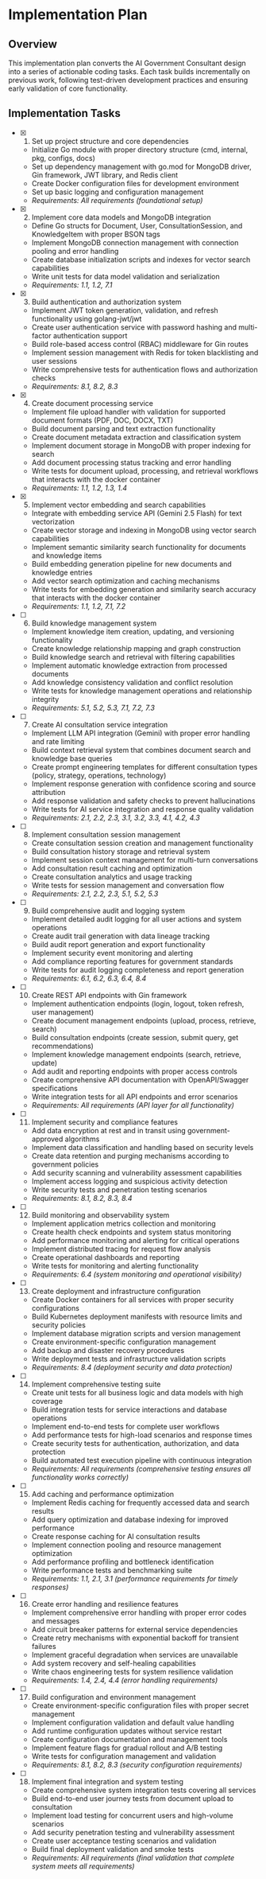# Implementation Plan

## Overview

This implementation plan converts the AI Government Consultant design into a series of actionable coding tasks. Each task builds incrementally on previous work, following test-driven development practices and ensuring early validation of core functionality.

## Implementation Tasks

- [x] 1. Set up project structure and core dependencies





  - Initialize Go module with proper directory structure (cmd, internal, pkg, configs, docs)
  - Set up dependency management with go.mod for MongoDB driver, Gin framework, JWT library, and Redis client
  - Create Docker configuration files for development environment
  - Set up basic logging and configuration management
  - _Requirements: All requirements (foundational setup)_

- [x] 2. Implement core data models and MongoDB integration








  - Define Go structs for Document, User, ConsultationSession, and KnowledgeItem with proper BSON tags
  - Implement MongoDB connection management with connection pooling and error handling
  - Create database initialization scripts and indexes for vector search capabilities
  - Write unit tests for data model validation and serialization
  - _Requirements: 1.1, 1.2, 7.1_

- [x] 3. Build authentication and authorization system





  - Implement JWT token generation, validation, and refresh functionality using golang-jwt/jwt
  - Create user authentication service with password hashing and multi-factor authentication support
  - Build role-based access control (RBAC) middleware for Gin routes
  - Implement session management with Redis for token blacklisting and user sessions
  - Write comprehensive tests for authentication flows and authorization checks
  - _Requirements: 8.1, 8.2, 8.3_

- [x] 4. Create document processing service








  - Implement file upload handler with validation for supported document formats (PDF, DOC, DOCX, TXT)
  - Build document parsing and text extraction functionality
  - Create document metadata extraction and classification system
  - Implement document storage in MongoDB with proper indexing for search
  - Add document processing status tracking and error handling
  - Write tests for document upload, processing, and retrieval workflows that interacts with the docker container
  - _Requirements: 1.1, 1.2, 1.3, 1.4_

- [x] 5. Implement vector embedding and search capabilities









  - Integrate with embedding service API (Gemini 2.5 Flash) for text vectorization
  - Create vector storage and indexing in MongoDB using vector search capabilities
  - Implement semantic similarity search functionality for documents and knowledge items
  - Build embedding generation pipeline for new documents and knowledge entries
  - Add vector search optimization and caching mechanisms
  - Write tests for embedding generation and similarity search accuracy that interacts with the docker container
  - _Requirements: 1.1, 1.2, 7.1, 7.2_

- [ ] 6. Build knowledge management system
  - Implement knowledge item creation, updating, and versioning functionality
  - Create knowledge relationship mapping and graph construction
  - Build knowledge search and retrieval with filtering capabilities
  - Implement automatic knowledge extraction from processed documents
  - Add knowledge consistency validation and conflict resolution
  - Write tests for knowledge management operations and relationship integrity
  - _Requirements: 5.1, 5.2, 5.3, 7.1, 7.2, 7.3_

- [ ] 7. Create AI consultation service integration
  - Implement LLM API integration (Gemini) with proper error handling and rate limiting
  - Build context retrieval system that combines document search and knowledge base queries
  - Create prompt engineering templates for different consultation types (policy, strategy, operations, technology)
  - Implement response generation with confidence scoring and source attribution
  - Add response validation and safety checks to prevent hallucinations
  - Write tests for AI service integration and response quality validation
  - _Requirements: 2.1, 2.2, 2.3, 3.1, 3.2, 3.3, 4.1, 4.2, 4.3_

- [ ] 8. Implement consultation session management
  - Create consultation session creation and management functionality
  - Build consultation history storage and retrieval system
  - Implement session context management for multi-turn conversations
  - Add consultation result caching and optimization
  - Create consultation analytics and usage tracking
  - Write tests for session management and conversation flow
  - _Requirements: 2.1, 2.2, 2.3, 5.1, 5.2, 5.3_

- [ ] 9. Build comprehensive audit and logging system
  - Implement detailed audit logging for all user actions and system operations
  - Create audit trail generation with data lineage tracking
  - Build audit report generation and export functionality
  - Implement security event monitoring and alerting
  - Add compliance reporting features for government standards
  - Write tests for audit logging completeness and report generation
  - _Requirements: 6.1, 6.2, 6.3, 6.4, 8.4_

- [ ] 10. Create REST API endpoints with Gin framework
  - Implement authentication endpoints (login, logout, token refresh, user management)
  - Create document management endpoints (upload, process, retrieve, search)
  - Build consultation endpoints (create session, submit query, get recommendations)
  - Implement knowledge management endpoints (search, retrieve, update)
  - Add audit and reporting endpoints with proper access controls
  - Create comprehensive API documentation with OpenAPI/Swagger specifications
  - Write integration tests for all API endpoints and error scenarios
  - _Requirements: All requirements (API layer for all functionality)_

- [ ] 11. Implement security and compliance features
  - Add data encryption at rest and in transit using government-approved algorithms
  - Implement data classification and handling based on security levels
  - Create data retention and purging mechanisms according to government policies
  - Add security scanning and vulnerability assessment capabilities
  - Implement access logging and suspicious activity detection
  - Write security tests and penetration testing scenarios
  - _Requirements: 8.1, 8.2, 8.3, 8.4_

- [ ] 12. Build monitoring and observability system
  - Implement application metrics collection and monitoring
  - Create health check endpoints and system status monitoring
  - Add performance monitoring and alerting for critical operations
  - Implement distributed tracing for request flow analysis
  - Create operational dashboards and reporting
  - Write tests for monitoring and alerting functionality
  - _Requirements: 6.4 (system monitoring and operational visibility)_

- [ ] 13. Create deployment and infrastructure configuration
  - Create Docker containers for all services with proper security configurations
  - Build Kubernetes deployment manifests with resource limits and security policies
  - Implement database migration scripts and version management
  - Create environment-specific configuration management
  - Add backup and disaster recovery procedures
  - Write deployment tests and infrastructure validation scripts
  - _Requirements: 8.4 (deployment security and data protection)_

- [ ] 14. Implement comprehensive testing suite
  - Create unit tests for all business logic and data models with high coverage
  - Build integration tests for service interactions and database operations
  - Implement end-to-end tests for complete user workflows
  - Add performance tests for high-load scenarios and response times
  - Create security tests for authentication, authorization, and data protection
  - Build automated test execution pipeline with continuous integration
  - _Requirements: All requirements (comprehensive testing ensures all functionality works correctly)_

- [ ] 15. Add caching and performance optimization
  - Implement Redis caching for frequently accessed data and search results
  - Add query optimization and database indexing for improved performance
  - Create response caching for AI consultation results
  - Implement connection pooling and resource management optimization
  - Add performance profiling and bottleneck identification
  - Write performance tests and benchmarking suite
  - _Requirements: 1.1, 2.1, 3.1 (performance requirements for timely responses)_

- [ ] 16. Create error handling and resilience features
  - Implement comprehensive error handling with proper error codes and messages
  - Add circuit breaker patterns for external service dependencies
  - Create retry mechanisms with exponential backoff for transient failures
  - Implement graceful degradation when services are unavailable
  - Add system recovery and self-healing capabilities
  - Write chaos engineering tests for system resilience validation
  - _Requirements: 1.4, 2.4, 4.4 (error handling requirements)_

- [ ] 17. Build configuration and environment management
  - Create environment-specific configuration files with proper secret management
  - Implement configuration validation and default value handling
  - Add runtime configuration updates without service restart
  - Create configuration documentation and management tools
  - Implement feature flags for gradual rollout and A/B testing
  - Write tests for configuration management and validation
  - _Requirements: 8.1, 8.2, 8.3 (security configuration requirements)_

- [ ] 18. Implement final integration and system testing
  - Create comprehensive system integration tests covering all services
  - Build end-to-end user journey tests from document upload to consultation
  - Implement load testing for concurrent users and high-volume scenarios
  - Add security penetration testing and vulnerability assessment
  - Create user acceptance testing scenarios and validation
  - Build final deployment validation and smoke tests
  - _Requirements: All requirements (final validation that complete system meets all requirements)_